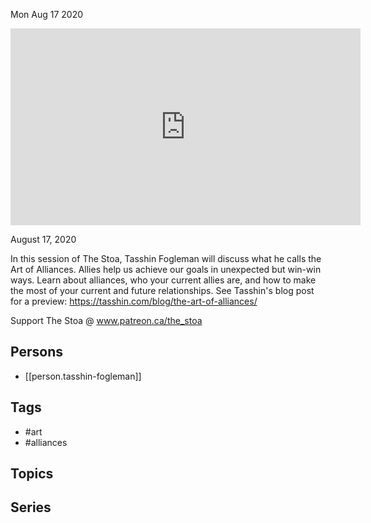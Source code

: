 



Mon Aug 17 2020

<iframe width="560" height="315" src="https://www.youtube.com/embed/JaWjbvq1vv8" title="Art of Alliances w/ Tasshin Fogleman" frameborder="0" allow="accelerometer; autoplay; clipboard-write; encrypted-media; gyroscope; picture-in-picture" allowfullscreen ></iframe>

August 17, 2020

In this session of The Stoa, Tasshin Fogleman will discuss what he calls the Art of Alliances. Allies help us achieve our goals in unexpected but win-win ways. Learn about alliances, who your current allies are, and how to make the most of your current and future relationships. See Tasshin's blog post for a preview: https://tasshin.com/blog/the-art-of-alliances/

Support The Stoa @ www.patreon.ca/the_stoa

## Persons

- [[person.tasshin-fogleman]]

## Tags

- #art
- #alliances

## Topics



## Series




